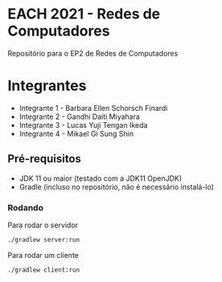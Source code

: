 # EACH 2021 - Redes de Computadores
Repositório para o EP2 de Redes de Computadores

# Integrantes
* Integrante 1 - Barbara Ellen Schorsch Finardi
* Integrante 2 - Gandhi Daiti Miyahara
* Integrante 3 - Lucas Yuji Tengan Ikeda
* Integrante 4 - Mikael Gi Sung Shin

## Pré-requisitos
* JDK 11 ou maior (testado com a JDK11 OpenJDK)
* Gradle (incluso no repositório, não é necessário instalá-lo)

### Rodando
Para rodar o servidor
```sh
./gradlew server:run
```

Para rodar um cliente
```sh
./gradlew client:run
```

